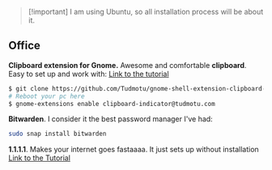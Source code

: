 >[!important] I am using Ubuntu, so all installation process will be about it.

## Office
**Clipboard extension for Gnome.**
Awesome and comfortable **clipboard**. Easy to set up and work with:
[Link to the tutorial](https://github.com/Tudmotu/gnome-shell-extension-clipboard-indicator/blob/master/README.rst)
```bash
$ git clone https://github.com/Tudmotu/gnome-shell-extension-clipboard-indicator.git ~/.local/share/gnome-shell/extensions/clipboard-indicator@tudmotu.com
# Reboot your pc here
$ gnome-extensions enable clipboard-indicator@tudmotu.com
```
**Bitwarden**.
I consider it the best password manager I've had:
```bash
sudo snap install bitwarden
```
**1.1.1.1**.
Makes your internet goes fastaaaa. It just sets up without installation
[Link to the Tutorial](https://developers.cloudflare.com/1.1.1.1/setup/linux/)